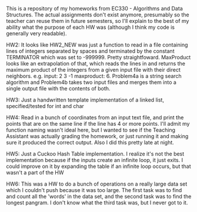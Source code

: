 This is a repository of my homeworks from EC330 - Algorithms and Data Structures.
The actual assignments don't exist anymore, presumably so the teacher can reuse them in future semesters, so I'll explain to the best of my ability what the purpose of each HW was (although I think my code is generally very readable).

HW2: It looks like HW2_NEW was just a function to read in a file containing lines of integers separated by spaces and terminated by the constant TERMINATOR which was set to -999999. Pretty straightfoward.
MaxProduct looks like an extrapolation of that, which reads the lines in and returns the maximum product of the integers from a given input file with their direct neighbors. e.g. input: 2 3 -1 maxproduct: 6.
Problem4a is a string search algorithm and Problem4b takes two input files and merges them into a single output file with the contents of both.

HW3: Just a handwritten template implementation of a linked list, specified/tested for int and char 

HW4: Read in a bunch of coordinates from an input text file, and print the points that are on the same line if the line has 4 or more points. I'll admit my function naming wasn't ideal here, but I wanted to see if the Teaching Assistant was actually grading the homework, or just running it and making sure it produced the correct output. Also I did this pretty late at night.

HW5: Just a Cuckoo Hash Table implementation. I realize it's not the best implementation because if the inputs create an infinite loop, it just exits. I could improve on it by expanding the table if an infinite loop occurs, but that wasn't a part of the HW

HW6: This was a HW to do a bunch of operations on a really large data set which I couldn't push because it was too large. The first task was to find and count all the 'words' in the data set, and the second task was to find the longest pangram. I don't know what the third task was, but I never got to it.